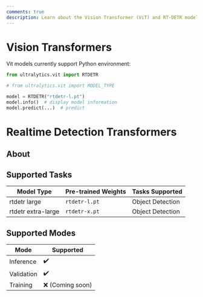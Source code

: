 ```yaml
---
comments: true
description: Learn about the Vision Transformer (ViT) and RT-DETR models. Train and use pre-trained models with Python API.
---
```


# Vision Transformers

Vit models currently support Python environment:

```python
from ultralytics.vit import RTDETR

# from ultralytics.vit import MODEL_TYPE

model = RTDETR("rtdetr-l.pt")
model.info()  # display model information
model.predict(...)  # predict
```

# Realtime Detection Transformers

## About

## Supported Tasks

| Model Type          | Pre-trained Weights | Tasks Supported       |
|---------------------|---------------------|-----------------------|
| rtdetr large        | `rtdetr-l.pt`          | Object Detection |
| rtdetr extra-large  | `rtdetr-x.pt`          | Object Detection |

## Supported Modes

| Mode       | Supported          |
|------------|--------------------|
| Inference  | :heavy_check_mark: |
| Validation | :heavy_check_mark: |
| Training   | :x: (Coming soon)  